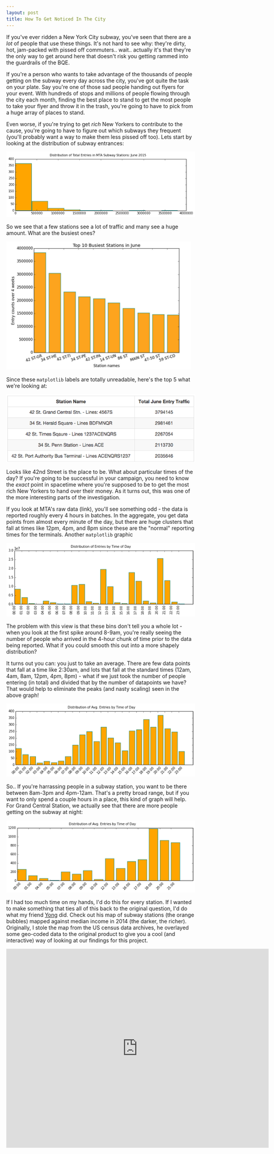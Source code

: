 ```yaml
---
layout: post
title: How To Get Noticed In The City
---
```


If you've ever ridden a New York City subway, you've seen that there are a *lot* of people that use these things. It's not hard to see why: they're dirty, hot, jam-packed with pissed off commuters.. wait.. actually it's that they're the only way to get around here that doesn't risk you getting rammed into the guardrails of the BQE.

If you're a person who wants to take advantage of the thousands of people getting on the subway every day across the city, you've got quite the task on your plate. Say you're one of those sad people handing out flyers for your event. With hundreds of stops and millions of people flowing through the city each month, finding the best place to stand to get the most people to take your flyer and throw it in the trash, you're going to have to pick from a huge array of places to stand.

Even worse, if you're trying to get *rich* New Yorkers to contribute to the cause, you're going to have to figure out which subways they frequent (you'll probably want a way to make them less pissed off too). Lets start by looking at the distribution of subway entrances:

![Distribution of Subway Entrances In June By Station](https://raw.githubusercontent.com/derekjanni/derekjanni.github.io/master/images/dist%20of%20subway%20traffic.png)

So we see that a few stations see a lot of traffic and many see a huge amount. What are the busiest ones?

![MTA Subway Stations With Highest Entry Traffic in June](https://raw.githubusercontent.com/derekjanni/derekjanni.github.io/master/images/Screen%20Shot%202015-07-06%20at%2012.54.01%20PM.png)

Since these `matplotlib` labels are totally unreadable, here's the top 5 what we're looking at:


![Table of Subway Station Traffic](https://raw.githubusercontent.com/derekjanni/derekjanni.github.io/master/images/Screen%20Shot%202015-07-06%20at%201.03.12%20PM.png)

Looks like 42nd Street is the place to be. What about particular times of the day? If you're going to be successful in your campaign, you need to know the _exact_ point in spacetime where you're supposed to be to get the most rich New Yorkers to hand over their money. As it turns out, this was one of the more interesting parts of the investigation.

If you look at MTA's raw data (link), you'll see something odd - the data is reported roughly every 4 hours in batches. In the aggregate, you get data points from almost every minute of the day, but there are huge clusters that fall at times like 12pm, 4pm, and 8pm since these are the "normal" reporting times for the terminals. Another `matplotlib` graphic

![Rough Distribution MTA Subway Entrances by Time of Day in June](https://raw.githubusercontent.com/derekjanni/derekjanni.github.io/master/images/benson%20first%20attempt%20binning.png)

The problem with this view is that these bins don't tell you a whole lot - when you look at the first spike around 8-9am, you're really seeing the number of people who arrived in the 4-hour chunk of time prior to the data being reported. What if you could smooth this out into a more shapely distribution?

It turns out you can: you just to take an average. There are few data points that fall at a time like 2:30am, and lots that fall at the standard times (12am, 4am, 8am, 12pm, 4pm, 8pm) - what if we just took the number of people entering (in total) and divided that by the number of datapoints we have? That would help to eliminate the peaks (and nasty scaling) seen in the above graph!

![Smoothed Distribution of MTA Subway Entrances by Time of Day in June](https://raw.githubusercontent.com/derekjanni/derekjanni.github.io/master/images/binning%20round%202.png)

So.. If you're harrassing people in a subway station, you want to be there between 8am-3pm and 4pm-12am. That's a pretty broad range, but if you want to only spend a couple hours in a place, this kind of graph will help. For Grand Central Station, we actually see that there are more people getting on the subway at night:

![Grand Central Station Hourly Data](https://raw.githubusercontent.com/derekjanni/derekjanni.github.io/master/images/GST%20binning.png)

If I had too much time on my hands, I'd do this for every station. If I wanted to make something that ties all of this back to the original question, I'd do what my friend <a href ="http://www.yongcho.com/">Yong</a> did. Check out his map of subway stations (the orange bubbles) mapped against median income in 2014 (the darker, the richer). Originally, I stole the map from the US census data archives, he overlayed some geo-coded data to the original product to give you a cool (and interactive) way of looking at our findings for this project.

<iframe width="700" height="530" frameborder="0" scrolling="no" marginheight="0" marginwidth="0" src="http://yongcho.maps.arcgis.com/apps/Embed/index.html?webmap=fb685d8082c64d7c94ff27e23434e8c5&amp;extent=-74.0967,40.6705,-73.7794,40.8128&amp;zoom=true&amp;scale=true&amp;theme=light"></iframe>


